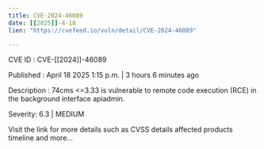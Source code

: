 ```yaml
---
title: CVE-2024-46089
date: [[2025]]-4-18
lien: "https://cvefeed.io/vuln/detail/CVE-2024-46089"

---
```


CVE ID : CVE-[[2024]]-46089

Published :  April 18
2025
1:15 p.m. | 3 hours
6 minutes ago

Description : 74cms <=3.33 is vulnerable to remote code execution (RCE) in the background interface apiadmin.

Severity: 6.3 | MEDIUM

Visit the link for more details
such as CVSS details
affected products
timeline
and more...
